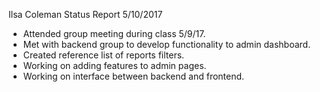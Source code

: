 Ilsa Coleman
Status Report
5/10/2017

- Attended group meeting during class 5/9/17.
- Met with backend group to develop functionality to admin dashboard.
- Created reference list of reports filters.
- Working on adding features to admin pages.
- Working on interface between backend and frontend.
